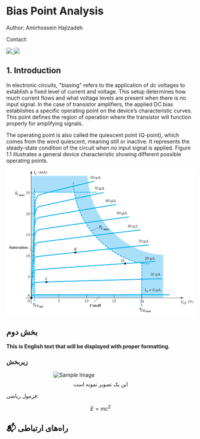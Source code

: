 # Bias Point Analysis

Author: Amirhossein Hajizadeh

Contact: <p>
  <a href="https://github.com/am1rosen">
    <img src="https://img.shields.io/badge/GitHub-am1rosen-181717?logo=github&logoColor=white&style=flat-square" />
  </a>
  <a href="mailto:amirho.hajizadeh@gmail.com">
    <img src="https://img.shields.io/badge/Email-amirho.hajizadeh%40gmail.com-EA4335?logo=gmail&logoColor=white&style=flat-square" />
  </a>
</p>

## 1. Introduction
In electronic circuits, "biasing" refers to the application of dc voltages to establish a fixed level of current and voltage. This setup determines how much current flows and what voltage levels are present when there is no input signal. In the case of transistor amplifiers, the applied DC bias establishes a specific operating point on the device’s characteristic curves. This point defines the region of operation where the transistor will function properly for amplifying signals.

The operating point is also called the quiescent point (Q-point), which comes from the word quiescent, meaning still or inactive. It represents the steady-state condition of the circuit when no input signal is applied. Figure 1.1 illustrates a general device characteristic showing different possible operating points.

![Various operating points within the limits of operation of a transistor](images/fig1.1.png)

## بخش دوم

<div class="english-text">
<strong>
This is English text that will be displayed with proper formatting.
</strong>
</div>

### زیربخش

<div style="display: flex; justify-content: center; align-items: center; gap: 10px;">
    <img src="/assets/images/sample.jpg" alt="Sample Image" style="width: 50%; height: 50%; object-fit: contain;">
</div>
<div class="caption" style="text-align: center; margin-top: 8px;">
این یک تصویر نمونه است
</div>

فرمول ریاضی:

$$
E = mc^2
$$

## 📬 راه‌های ارتباطی

